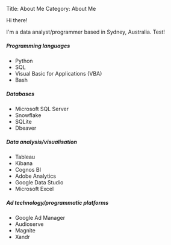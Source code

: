Title: About Me
Category: About Me

Hi there!

I'm a data analyst/programmer based in Sydney, Australia. Test!

##### Programming languages
- Python
- SQL
- Visual Basic for Applications (VBA)
- Bash

##### Databases
- Microsoft SQL Server
- Snowflake
- SQLite
- Dbeaver

##### Data analysis/visualisation
- Tableau
- Kibana
- Cognos BI
- Adobe Analytics
- Google Data Studio
- Microsoft Excel


##### Ad technology/programmatic platforms
- Google Ad Manager
- Audioserve
- Magnite
- Xandr
